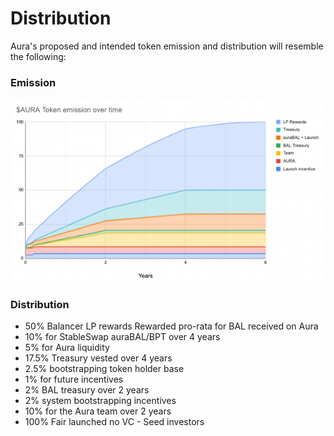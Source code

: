 # Distribution

Aura's proposed and intended token emission and distribution will resemble the following:

### Emission

![](<../../.gitbook/assets/aura emission.png>)

### Distribution

* 50% Balancer LP rewards Rewarded pro-rata for BAL received on Aura
* 10% for StableSwap auraBAL/BPT over 4 years
* 5% for Aura liquidity
* 17.5% Treasury vested over 4 years
* 2.5% bootstrapping token holder base
* 1% for future incentives
* 2% BAL treasury over 2 years
* 2% system bootstrapping incentives
* 10% for the Aura team over 2 years
* 100% Fair launched no VC - Seed investors

